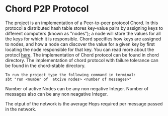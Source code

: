 # **Chord P2P Protocol**

The project is an implementation of a Peer-to-peer protocol Chord. In this protocol a distributed hash table stores key-value pairs by assigning keys to different computers (known as "nodes"); a node will store the values for all the keys for which it is responsible. Chord specifies how keys are assigned to nodes, and how a node can discover the value for a given key by first locating the node responsible for that key. You can read more about the protocl [here](https://en.wikipedia.org/wiki/Chord_(peer-to-peer)).
The implementation of Chord protocol can be found in chord directory. The implementation of chord protocol with failure tolerance can be found in the chord-stable directory.

	To run the project type the following command in terminal:
	sbt "run <number of  atcive nodes> <number of messages>"

Number of active Nodes can be any non negative Integer.
Number of messages also can be any non neagative Integer.

The otput of the network is the average Hops required per message passed in the network.
